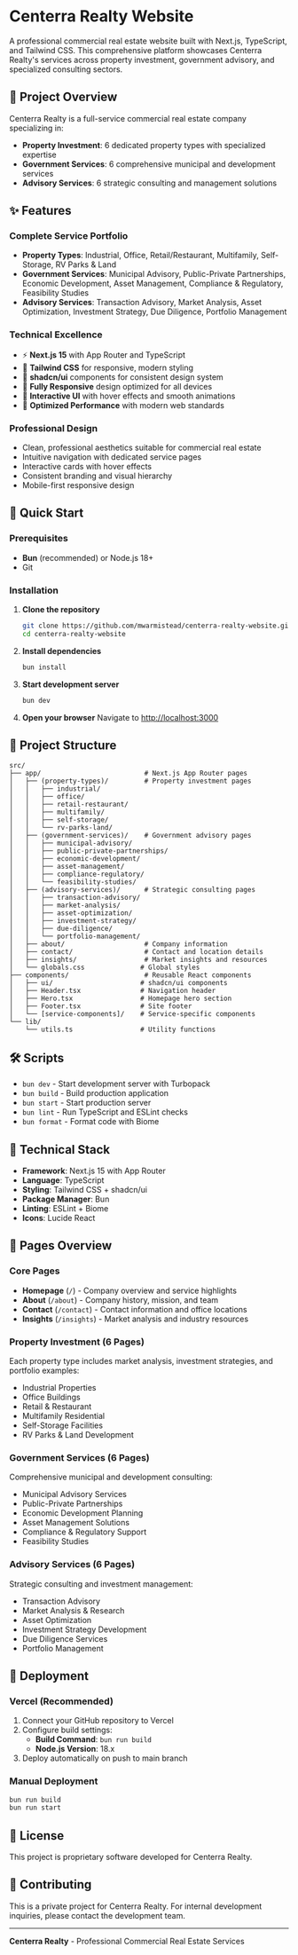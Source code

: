 # Centerra Realty Website

A professional commercial real estate website built with Next.js, TypeScript, and Tailwind CSS. This comprehensive platform showcases Centerra Realty's services across property investment, government advisory, and specialized consulting sectors.

## 🏢 Project Overview

Centerra Realty is a full-service commercial real estate company specializing in:
- **Property Investment**: 6 dedicated property types with specialized expertise
- **Government Services**: 6 comprehensive municipal and development services
- **Advisory Services**: 6 strategic consulting and management solutions

## ✨ Features

### **Complete Service Portfolio**
- **Property Types**: Industrial, Office, Retail/Restaurant, Multifamily, Self-Storage, RV Parks & Land
- **Government Services**: Municipal Advisory, Public-Private Partnerships, Economic Development, Asset Management, Compliance & Regulatory, Feasibility Studies
- **Advisory Services**: Transaction Advisory, Market Analysis, Asset Optimization, Investment Strategy, Due Diligence, Portfolio Management

### **Technical Excellence**
- ⚡ **Next.js 15** with App Router and TypeScript
- 🎨 **Tailwind CSS** for responsive, modern styling
- 🧩 **shadcn/ui** components for consistent design system
- 📱 **Fully Responsive** design optimized for all devices
- 🎯 **Interactive UI** with hover effects and smooth animations
- 🚀 **Optimized Performance** with modern web standards

### **Professional Design**
- Clean, professional aesthetics suitable for commercial real estate
- Intuitive navigation with dedicated service pages
- Interactive cards with hover effects
- Consistent branding and visual hierarchy
- Mobile-first responsive design

## 🚀 Quick Start

### Prerequisites
- **Bun** (recommended) or Node.js 18+
- Git

### Installation

1. **Clone the repository**
   ```bash
   git clone https://github.com/mwarmistead/centerra-realty-website.git
   cd centerra-realty-website
   ```

2. **Install dependencies**
   ```bash
   bun install
   ```

3. **Start development server**
   ```bash
   bun dev
   ```

4. **Open your browser**
   Navigate to [http://localhost:3000](http://localhost:3000)

## 📁 Project Structure

```
src/
├── app/                          # Next.js App Router pages
│   ├── (property-types)/         # Property investment pages
│   │   ├── industrial/
│   │   ├── office/
│   │   ├── retail-restaurant/
│   │   ├── multifamily/
│   │   ├── self-storage/
│   │   └── rv-parks-land/
│   ├── (government-services)/    # Government advisory pages
│   │   ├── municipal-advisory/
│   │   ├── public-private-partnerships/
│   │   ├── economic-development/
│   │   ├── asset-management/
│   │   ├── compliance-regulatory/
│   │   └── feasibility-studies/
│   ├── (advisory-services)/      # Strategic consulting pages
│   │   ├── transaction-advisory/
│   │   ├── market-analysis/
│   │   ├── asset-optimization/
│   │   ├── investment-strategy/
│   │   ├── due-diligence/
│   │   └── portfolio-management/
│   ├── about/                    # Company information
│   ├── contact/                  # Contact and location details
│   ├── insights/                 # Market insights and resources
│   └── globals.css              # Global styles
├── components/                   # Reusable React components
│   ├── ui/                      # shadcn/ui components
│   ├── Header.tsx               # Navigation header
│   ├── Hero.tsx                 # Homepage hero section
│   ├── Footer.tsx               # Site footer
│   └── [service-components]/    # Service-specific components
└── lib/
    └── utils.ts                 # Utility functions
```

## 🛠️ Scripts

- `bun dev` - Start development server with Turbopack
- `bun build` - Build production application
- `bun start` - Start production server
- `bun lint` - Run TypeScript and ESLint checks
- `bun format` - Format code with Biome

## 🔧 Technical Stack

- **Framework**: Next.js 15 with App Router
- **Language**: TypeScript
- **Styling**: Tailwind CSS + shadcn/ui
- **Package Manager**: Bun
- **Linting**: ESLint + Biome
- **Icons**: Lucide React

## 📄 Pages Overview

### Core Pages
- **Homepage** (`/`) - Company overview and service highlights
- **About** (`/about`) - Company history, mission, and team
- **Contact** (`/contact`) - Contact information and office locations
- **Insights** (`/insights`) - Market analysis and industry resources

### Property Investment (6 Pages)
Each property type includes market analysis, investment strategies, and portfolio examples:
- Industrial Properties
- Office Buildings
- Retail & Restaurant
- Multifamily Residential
- Self-Storage Facilities
- RV Parks & Land Development

### Government Services (6 Pages)
Comprehensive municipal and development consulting:
- Municipal Advisory Services
- Public-Private Partnerships
- Economic Development Planning
- Asset Management Solutions
- Compliance & Regulatory Support
- Feasibility Studies

### Advisory Services (6 Pages)
Strategic consulting and investment management:
- Transaction Advisory
- Market Analysis & Research
- Asset Optimization
- Investment Strategy Development
- Due Diligence Services
- Portfolio Management

## 🚢 Deployment

### Vercel (Recommended)
1. Connect your GitHub repository to Vercel
2. Configure build settings:
   - **Build Command**: `bun run build`
   - **Node.js Version**: 18.x
3. Deploy automatically on push to main branch

### Manual Deployment
```bash
bun run build
bun run start
```

## 📝 License

This project is proprietary software developed for Centerra Realty.

## 🤝 Contributing

This is a private project for Centerra Realty. For internal development inquiries, please contact the development team.

---

**Centerra Realty** - Professional Commercial Real Estate Services
